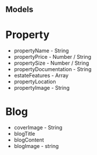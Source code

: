 ## Models

# Property

* propertyName - String
* propertyPrice - Number / String
* propertySize - Number / String
* propertyDocumentation - String
* estateFeatures - Array
* propertyLocation
* propertyImage - String

# Blog 

* coverImage - String
* blogTitle
* blogContent
* blogImage - string
